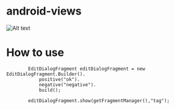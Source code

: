 android-views
=============

![Alt text](https://github.com/geftimov/android-views/blob/master/pictures/edit-dialog-fragment/edit-dialog-fragment.png?raw=true)

How to use
=============

```
        EditDialogFragment editDialogFragment = new EditDialogFragment.Builder().
            positive("ok").
            negative("negative").
            build();
        
        editDialogFragment.show(getFragmentManager(),"tag");
```

